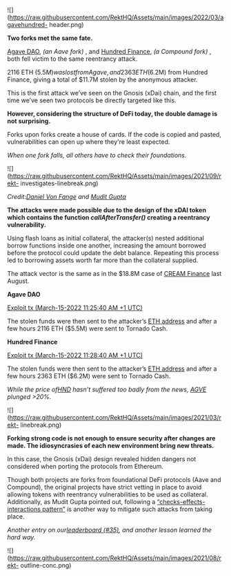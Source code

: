 ![](https://raw.githubusercontent.com/RektHQ/Assets/main/images/2022/03/agavehundred-
header.png)

**Two forks met the same fate.**

[Agave
DAO](https://twitter.com/Agave_lending/status/1503725275917565954?s=20&t=Ljd0MHhMQUZqPX-v8Qw_fg),
_(an Aave fork)_ , and [Hundred
Finance](https://twitter.com/HundredFinance/status/1503754916300476420?s=20&t=5rAiSnRTdUV1eTN50HwBiA),
_(a Compound fork)_ , both fell victim to the same reentrancy attack.

2116 ETH ($5.5M) was lost from Agave, and 2363 ETH ($6.2M) from Hundred
Finance, giving a total of $11.7M stolen by the anonymous attacker.

This is the first attack we’ve seen on the Gnosis (xDai) chain, and the first
time we’ve seen two protocols be directly targeted like this.

 **However, considering the structure of DeFi today, the double damage is not
surprising.**

Forks upon forks create a house of cards. If the code is copied and pasted,
vulnerabilities can open up where they're least expected.

 _When one fork falls, all others have to check their foundations._

![](https://raw.githubusercontent.com/RektHQ/Assets/main/images/2021/09/rekt-
investigates-linebreak.png)

 _Credit:[Daniel Von
Fange](https://twitter.com/danielvf/status/1503756428212936710) and [Mudit
Gupta](https://twitter.com/mudit__gupta/status/1503783633877827586)_

 **The attacks were made possible due to the design of the xDAI token which
contains the function _callAfterTransfer()_ creating a reentrancy
vulnerability.**

Using flash loans as initial collateral, the attacker(s) nested additional
borrow functions inside one another, increasing the amount borrowed before the
protocol could update the debt balance. Repeating this process led to
borrowing assets worth far more than the collateral supplied.

The attack vector is the same as in the $18.8M case of [CREAM
Finance](https://rekt.news/cream-rekt/) last August.

 **Agave DAO**

[Exploit tx (March-15-2022 11:25:40 AM +1
UTC)](https://dashboard.tenderly.co/tx/xdai/0xa262141abcf7c127b88b4042aee8bf601f4f3372c9471dbd75cb54e76524f18e)

The stolen funds were then sent to the attacker’s [ETH
address](https://etherscan.io/address/0x0a16a85be44627c10cee75db06b169c7bc76de2c)
and after a few hours 2116 ETH ($5.5M) were sent to Tornado Cash.

 **Hundred Finance**

[Exploit tx (March-15-2022 11:28:40 AM +1
UTC)](https://dashboard.tenderly.co/tx/xdai/0x534b84f657883ddc1b66a314e8b392feb35024afdec61dfe8e7c510cfac1a098)

The stolen funds were then sent to the attacker’s [ETH
address](https://etherscan.io/address/0xd041ad9aae5cf96b21c3ffcb303a0cb80779e358)
and after a few hours 2363 ETH ($6.2M) were sent to Tornado Cash.

 _While the price of[HND](https://www.coingecko.com/en/coins/hundred-finance)
hasn’t suffered too badly from the news,
[AGVE](https://www.coingecko.com/en/coins/agave-token) plunged >20%._

![](https://raw.githubusercontent.com/RektHQ/Assets/main/images/2021/03/rekt-
linebreak.png)

 **Forking strong code is not enough to ensure security after changes are
made. The idiosyncrasies of each new environment bring new threats.**

In this case, the Gnosis (xDai) design revealed hidden dangers not considered
when porting the protocols from Ethereum.

Though both projects are forks from foundational DeFi protocols (Aave and
Compound), the original projects have strict vetting in place to avoid
allowing tokens with reentrancy vulnerabilities to be used as collateral.
Additionally, as Mudit Gupta pointed out, following a [“checks-effects-
interactions
pattern”](https://twitter.com/Mudit__Gupta/status/1503783638961299459) is
another way to mitigate such attacks from taking place.

 _Another entry on our[leaderboard (#35)](https://rekt.news/leaderboard/), and
another lesson learned the hard way._

![](https://raw.githubusercontent.com/RektHQ/Assets/main/images/2021/08/rekt-
outline-conc.png)



